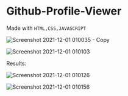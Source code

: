 # Github-Profile-Viewer

Made with  `HTML,CSS,JAVASCRIPT`

![Screenshot 2021-12-01 010035 - Copy](https://user-images.githubusercontent.com/72887609/144115829-7f6e8244-147e-46a8-9782-ccb89c724aa9.jpg)


![Screenshot 2021-12-01 010103](https://user-images.githubusercontent.com/72887609/144115914-67ff8fdf-9f86-4a30-82ce-fbe5ca9f0d42.jpg)

Results:


![Screenshot 2021-12-01 010126](https://user-images.githubusercontent.com/72887609/144115923-80bb4bd8-6f63-474a-92aa-4be5c4cb9443.jpg)

![Screenshot 2021-12-01 010156](https://user-images.githubusercontent.com/72887609/144115871-2d9c3812-db05-473e-bb9b-9f04559c8c68.jpg)

